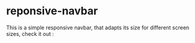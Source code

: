 # reponsive-navbar
This is a simple responsive navbar, that adapts its size for different screen sizes, check it out : 
